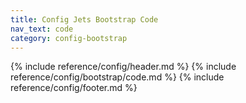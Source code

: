 ```yaml
---
title: Config Jets Bootstrap Code
nav_text: code
category: config-bootstrap
---
```


{% include reference/config/header.md %}
{% include reference/config/bootstrap/code.md %}
{% include reference/config/footer.md %}
